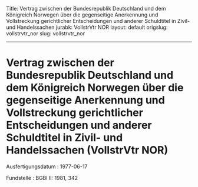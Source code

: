 Title: Vertrag zwischen der Bundesrepublik Deutschland und dem Königreich Norwegen
  über die gegenseitige Anerkennung und Vollstreckung gerichtlicher Entscheidungen
  und anderer Schuldtitel in Zivil- und Handelssachen
jurabk: VollstrVtr NOR
layout: default
origslug: vollstrvtr_nor
slug: vollstrvtr_nor

---

# Vertrag zwischen der Bundesrepublik Deutschland und dem Königreich Norwegen über die gegenseitige Anerkennung und Vollstreckung gerichtlicher Entscheidungen und anderer Schuldtitel in Zivil- und Handelssachen (VollstrVtr NOR)

Ausfertigungsdatum
:   1977-06-17

Fundstelle
:   BGBl II: 1981, 342

